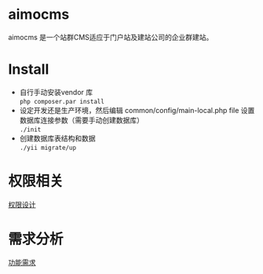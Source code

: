 # aimocms
  aimocms 是一个站群CMS适应于门户站及建站公司的企业群建站。

# Install
  * 自行手动安装vendor 库    
  ```php composer.par install```      
  * 设定开发还是生产环境，然后编辑 common/config/main-local.php file 设置数据库连接参数（需要手动创建数据库）   
  ``` ./init ```  
  * 创建数据库表结构和数据    
  ```./yii migrate/up```   
  
# 权限相关
  [权限设计](docs/idea.md)  
# 需求分析  
  [功能需求](https://github.com/jackieit/aimocms/wiki/Requirements)
